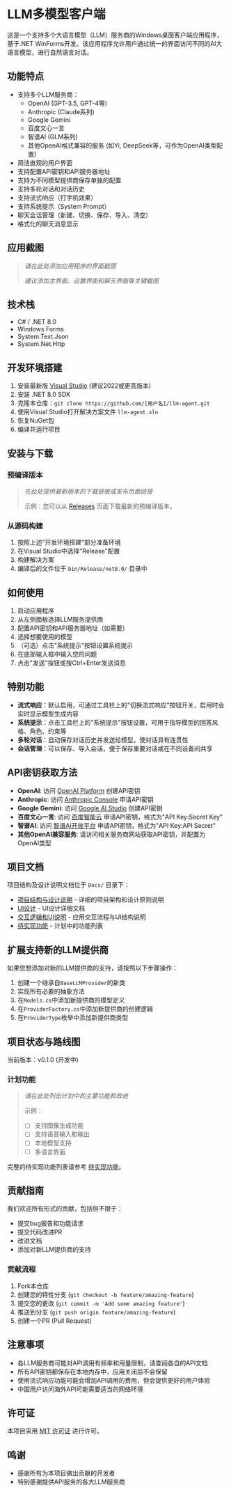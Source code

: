 # LLM多模型客户端

这是一个支持多个大语言模型（LLM）服务商的Windows桌面客户端应用程序，基于.NET WinForms开发。该应用程序允许用户通过统一的界面访问不同的AI大语言模型，进行自然语言对话。

## 功能特点

- 支持多个LLM服务商：
  - OpenAI (GPT-3.5, GPT-4等)
  - Anthropic (Claude系列)
  - Google Gemini
  - 百度文心一言
  - 智谱AI (GLM系列)
  - 其他OpenAI格式兼容的服务 (如Yi, DeepSeek等，可作为OpenAI类型配置)
- 简洁直观的用户界面
- 支持配置API密钥和API服务器地址
- 支持为不同模型提供商保存单独的配置
- 支持多轮对话和对话历史
- 支持流式响应（打字机效果）
- 支持系统提示（System Prompt）
- 聊天会话管理（新建、切换、保存、导入、清空）
- 格式化的聊天消息显示

## 应用截图

> *请在此处添加应用程序的界面截图*
> 
> *建议添加主界面、设置界面和聊天界面等关键截图*

## 技术栈

- C# / .NET 8.0
- Windows Forms
- System.Text.Json
- System.Net.Http

## 开发环境搭建

1. 安装最新版 [Visual Studio](https://visualstudio.microsoft.com/) (建议2022或更高版本)
2. 安装 .NET 8.0 SDK
3. 克隆本仓库：`git clone https://github.com/[用户名]/llm-agent.git`
4. 使用Visual Studio打开解决方案文件 `llm-agent.sln`
5. 恢复NuGet包
6. 编译并运行项目

## 安装与下载

### 预编译版本

> *在此处提供最新版本的下载链接或发布页面链接*
> 
> 示例：您可以从 [Releases](https://github.com/[用户名]/llm-agent/releases) 页面下载最新的预编译版本。

### 从源码构建

1. 按照上述"开发环境搭建"部分准备环境
2. 在Visual Studio中选择"Release"配置
3. 构建解决方案
4. 编译后的文件位于 `bin/Release/net8.0/` 目录中

## 如何使用

1. 启动应用程序
2. 从左侧面板选择LLM服务提供商
3. 配置API密钥和API服务器地址（如需要）
4. 选择想要使用的模型
5. （可选）点击"系统提示"按钮设置系统提示
6. 在底部输入框中输入您的问题
7. 点击"发送"按钮或按Ctrl+Enter发送消息

## 特别功能

- **流式响应**：默认启用，可通过工具栏上的"切换流式响应"按钮开关，启用时会实时显示模型生成内容
- **系统提示**：点击工具栏上的"系统提示"按钮设置，可用于指导模型的回答风格、角色、约束等
- **多轮对话**：自动保存对话历史并发送给模型，使对话具有连贯性
- **会话管理**：可以保存、导入会话，便于保存重要对话或在不同设备间共享

## API密钥获取方法

- **OpenAI**: 访问 [OpenAI Platform](https://platform.openai.com/api-keys) 创建API密钥
- **Anthropic**: 访问 [Anthropic Console](https://console.anthropic.com/keys) 申请API密钥
- **Google Gemini**: 访问 [Google AI Studio](https://aistudio.google.com/app/apikey) 创建API密钥
- **百度文心一言**: 访问 [百度智能云](https://console.bce.baidu.com/) 申请API密钥，格式为"API Key:Secret Key"
- **智谱AI**: 访问 [智谱AI开放平台](https://open.bigmodel.cn/) 申请API密钥，格式为"API Key:API Secret"
- **其他OpenAI兼容服务**: 请访问相关服务商网站获取API密钥，并配置为OpenAI类型

## 项目文档

项目结构及设计说明文档位于 `Docs/` 目录下：
- [项目结构与设计说明](Docs/项目结构与设计说明.md) - 详细的项目架构和设计原则说明
- [UI设计](Docs/ui设计.md) - UI设计详细文档 
- [交互逻辑和UI说明](Docs/交互逻辑和UI说明.md) - 应用交互流程与UI结构说明
- [待实现功能](Docs/待实现功能.md) - 计划中的功能列表

## 扩展支持新的LLM提供商

如果您想添加对新的LLM提供商的支持，请按照以下步骤操作：

1. 创建一个继承自`BaseLLMProvider`的新类
2. 实现所有必要的抽象方法
3. 在`Models.cs`中添加新提供商的模型定义
4. 在`ProviderFactory.cs`中添加新提供商的创建逻辑
5. 在`ProviderType`枚举中添加新提供商类型

## 项目状态与路线图

当前版本：v0.1.0 (开发中)

### 计划功能

> *请在此处列出计划中的主要功能和改进*
> 
> 示例：
> - [ ] 支持图像生成功能
> - [ ] 支持语音输入和输出
> - [ ] 本地模型支持
> - [ ] 多语言界面

完整的待实现功能列表请参考 [待实现功能](Docs/待实现功能.md)。

## 贡献指南

我们欢迎所有形式的贡献，包括但不限于：

- 提交bug报告和功能请求
- 提交代码改进PR
- 改进文档
- 添加对新LLM提供商的支持

### 贡献流程

1. Fork本仓库
2. 创建您的特性分支 (`git checkout -b feature/amazing-feature`)
3. 提交您的更改 (`git commit -m 'Add some amazing feature'`)
4. 推送到分支 (`git push origin feature/amazing-feature`)
5. 创建一个PR (Pull Request)

## 注意事项

- 各LLM服务商可能对API调用有频率和用量限制，请查阅各自的API文档
- 所有API密钥都保存在本地内存中，应用关闭后不会保留
- 使用流式响应功能可能会增加API调用的费用，但会提供更好的用户体验
- 中国用户访问海外API可能需要适当的网络环境 

## 许可证

本项目采用 [MIT 许可证](LICENSE) 进行许可。

## 鸣谢

- 感谢所有为本项目做出贡献的开发者
- 特别感谢提供API服务的各大LLM服务商 